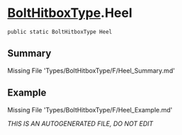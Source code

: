 # [BoltHitboxType](Types/BoltHitboxType.md).Heel
`public static BoltHitboxType Heel`
## Summary
Missing File 'Types/BoltHitboxType/F/Heel_Summary.md'
## Example
Missing File 'Types/BoltHitboxType/F/Heel_Example.md'

*THIS IS AN AUTOGENERATED FILE, DO NOT EDIT*
